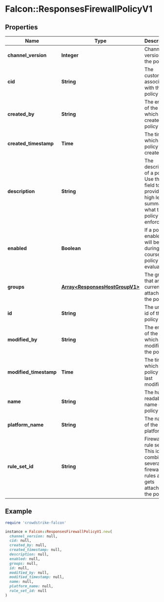 # Falcon::ResponsesFirewallPolicyV1

## Properties

| Name | Type | Description | Notes |
| ---- | ---- | ----------- | ----- |
| **channel_version** | **Integer** | Channel file version for the policy |  |
| **cid** | **String** | The customer id associated with the policy |  |
| **created_by** | **String** | The email of the user which created the policy |  |
| **created_timestamp** | **Time** | The time at which the policy was created |  |
| **description** | **String** | The description of a policy. Use this field to provide a high level summary of what this policy enforces |  |
| **enabled** | **Boolean** | If a policy is enabled it will be used during the course of policy evaluation |  |
| **groups** | [**Array&lt;ResponsesHostGroupV1&gt;**](ResponsesHostGroupV1.md) | The groups that are currently attached to the policy |  |
| **id** | **String** | The unique id of the policy |  |
| **modified_by** | **String** | The email of the user which last modified the policy |  |
| **modified_timestamp** | **Time** | The time at which the policy was last modified |  |
| **name** | **String** | The human readable name of the policy |  |
| **platform_name** | **String** | The name of the platform |  |
| **rule_set_id** | **String** | Firewall rule set id. This id combines several firewall rules and gets attached to the policy |  |

## Example

```ruby
require 'crowdstrike-falcon'

instance = Falcon::ResponsesFirewallPolicyV1.new(
  channel_version: null,
  cid: null,
  created_by: null,
  created_timestamp: null,
  description: null,
  enabled: null,
  groups: null,
  id: null,
  modified_by: null,
  modified_timestamp: null,
  name: null,
  platform_name: null,
  rule_set_id: null
)
```

